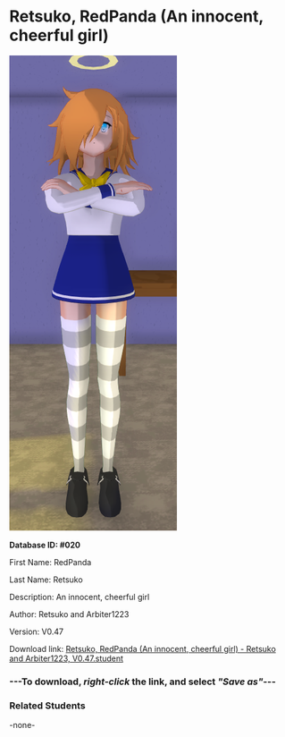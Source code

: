 # Retsuko, RedPanda (An innocent, cheerful girl)

<img src="Files/Retsuko, RedPanda (An innocent, cheerful girl).png" title="Retsuko, RedPanda (An innocent, cheerful girl) - Retsuko and Arbiter1223, V0.47">

**Database ID: #020**

First Name: RedPanda

Last Name: Retsuko

Description: An innocent, cheerful girl

Author: Retsuko and Arbiter1223

Version: V0.47

Download link: <a href="https://raw.githubusercontent.com/Arbiter1223/Daigaku-Gurashi-Custom-Students/master/Students/Files/Retsuko%2C%20RedPanda%20(An%20innocent%2C%20cheerful%20girl)%20-%20Retsuko%20and%20Arbiter1223%2C%20V0.47.student">Retsuko, RedPanda (An innocent, cheerful girl) - Retsuko and Arbiter1223, V0.47.student</a>

### ---**To download, _right-click_ the link, and select _"Save as"_**---

### Related Students

-none-
